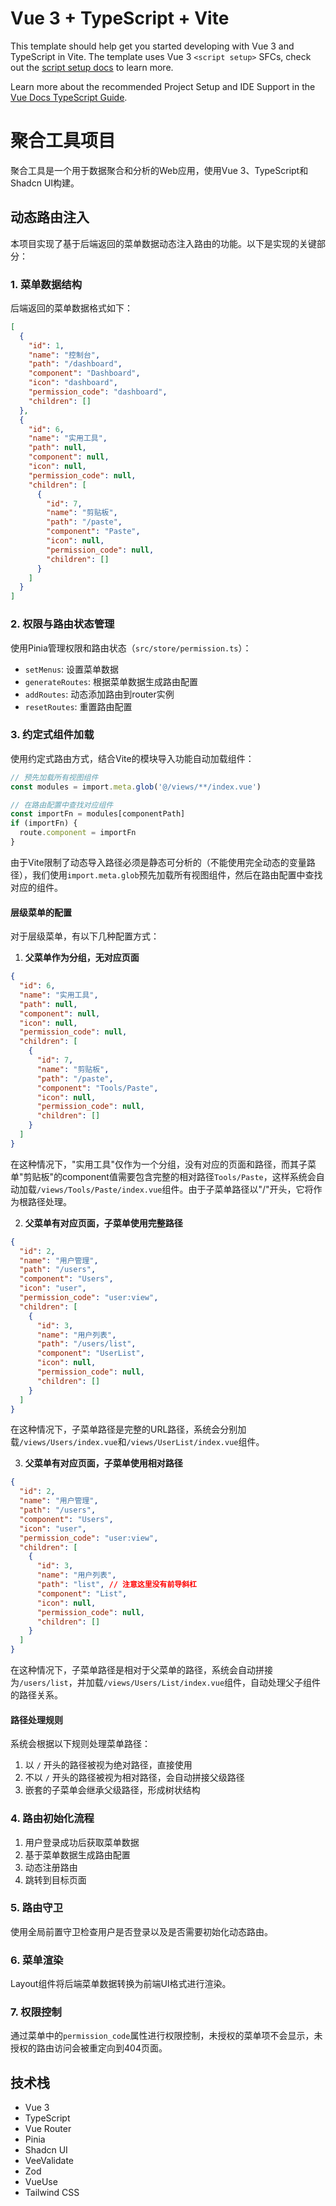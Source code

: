 # Vue 3 + TypeScript + Vite

This template should help get you started developing with Vue 3 and TypeScript in Vite. The template uses Vue 3
`<script setup>` SFCs, check out the
[script setup docs](https://v3.vuejs.org/api/sfc-script-setup.html#sfc-script-setup) to learn more.

Learn more about the recommended Project Setup and IDE Support in the
[Vue Docs TypeScript Guide](https://vuejs.org/guide/typescript/overview.html#project-setup).

# 聚合工具项目

聚合工具是一个用于数据聚合和分析的Web应用，使用Vue 3、TypeScript和Shadcn UI构建。

## 动态路由注入

本项目实现了基于后端返回的菜单数据动态注入路由的功能。以下是实现的关键部分：

### 1. 菜单数据结构

后端返回的菜单数据格式如下：

```json
[
  {
    "id": 1,
    "name": "控制台",
    "path": "/dashboard",
    "component": "Dashboard",
    "icon": "dashboard",
    "permission_code": "dashboard",
    "children": []
  },
  {
    "id": 6,
    "name": "实用工具",
    "path": null,
    "component": null,
    "icon": null,
    "permission_code": null,
    "children": [
      {
        "id": 7,
        "name": "剪贴板",
        "path": "/paste",
        "component": "Paste",
        "icon": null,
        "permission_code": null,
        "children": []
      }
    ]
  }
]
```

### 2. 权限与路由状态管理

使用Pinia管理权限和路由状态（`src/store/permission.ts`）：

- `setMenus`: 设置菜单数据
- `generateRoutes`: 根据菜单数据生成路由配置
- `addRoutes`: 动态添加路由到router实例
- `resetRoutes`: 重置路由配置

### 3. 约定式组件加载

使用约定式路由方式，结合Vite的模块导入功能自动加载组件：

```typescript
// 预先加载所有视图组件
const modules = import.meta.glob('@/views/**/index.vue')

// 在路由配置中查找对应组件
const importFn = modules[componentPath]
if (importFn) {
  route.component = importFn
}
```

由于Vite限制了动态导入路径必须是静态可分析的（不能使用完全动态的变量路径），我们使用`import.meta.glob`预先加载所有视图组件，然后在路由配置中查找对应的组件。

#### 层级菜单的配置

对于层级菜单，有以下几种配置方式：

1. **父菜单作为分组，无对应页面**

```json
{
  "id": 6,
  "name": "实用工具",
  "path": null,
  "component": null,
  "icon": null,
  "permission_code": null,
  "children": [
    {
      "id": 7,
      "name": "剪贴板",
      "path": "/paste",
      "component": "Tools/Paste",
      "icon": null,
      "permission_code": null,
      "children": []
    }
  ]
}
```

在这种情况下，"实用工具"仅作为一个分组，没有对应的页面和路径，而其子菜单"剪贴板"的component值需要包含完整的相对路径`Tools/Paste`，这样系统会自动加载`/views/Tools/Paste/index.vue`组件。由于子菜单路径以"/"开头，它将作为根路径处理。

2. **父菜单有对应页面，子菜单使用完整路径**

```json
{
  "id": 2,
  "name": "用户管理",
  "path": "/users",
  "component": "Users",
  "icon": "user",
  "permission_code": "user:view",
  "children": [
    {
      "id": 3,
      "name": "用户列表",
      "path": "/users/list",
      "component": "UserList",
      "icon": null,
      "permission_code": null,
      "children": []
    }
  ]
}
```

在这种情况下，子菜单路径是完整的URL路径，系统会分别加载`/views/Users/index.vue`和`/views/UserList/index.vue`组件。

3. **父菜单有对应页面，子菜单使用相对路径**

```json
{
  "id": 2,
  "name": "用户管理",
  "path": "/users",
  "component": "Users",
  "icon": "user",
  "permission_code": "user:view",
  "children": [
    {
      "id": 3,
      "name": "用户列表",
      "path": "list", // 注意这里没有前导斜杠
      "component": "List",
      "icon": null,
      "permission_code": null,
      "children": []
    }
  ]
}
```

在这种情况下，子菜单路径是相对于父菜单的路径，系统会自动拼接为`/users/list`，并加载`/views/Users/List/index.vue`组件，自动处理父子组件的路径关系。

#### 路径处理规则

系统会根据以下规则处理菜单路径：

1. 以 `/` 开头的路径被视为绝对路径，直接使用
2. 不以 `/` 开头的路径被视为相对路径，会自动拼接父级路径
3. 嵌套的子菜单会继承父级路径，形成树状结构

### 4. 路由初始化流程

1. 用户登录成功后获取菜单数据
2. 基于菜单数据生成路由配置
3. 动态注册路由
4. 跳转到目标页面

### 5. 路由守卫

使用全局前置守卫检查用户是否登录以及是否需要初始化动态路由。

### 6. 菜单渲染

Layout组件将后端菜单数据转换为前端UI格式进行渲染。

### 7. 权限控制

通过菜单中的`permission_code`属性进行权限控制，未授权的菜单项不会显示，未授权的路由访问会被重定向到404页面。

## 技术栈

- Vue 3
- TypeScript
- Vue Router
- Pinia
- Shadcn UI
- VeeValidate
- Zod
- VueUse
- Tailwind CSS
